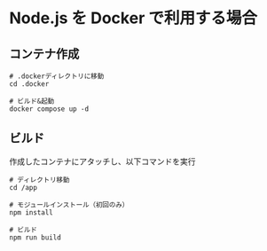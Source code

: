 # Node.js を Docker で利用する場合

## コンテナ作成

```shell
# .dockerディレクトリに移動
cd .docker

# ビルド&起動
docker compose up -d
```

## ビルド

作成したコンテナにアタッチし、以下コマンドを実行

```shell
# ディレクトリ移動
cd /app

# モジュールインストール（初回のみ）
npm install

# ビルド
npm run build
```
